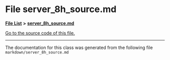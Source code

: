 
# File server\_8h\_source.md


[**File List**](files.md) **>** [**server\_8h\_source.md**](server__8h__source_8md.md)

[Go to the source code of this file.](server__8h__source_8md_source.md)



























------------------------------
The documentation for this class was generated from the following file `markdown/server_8h_source.md`